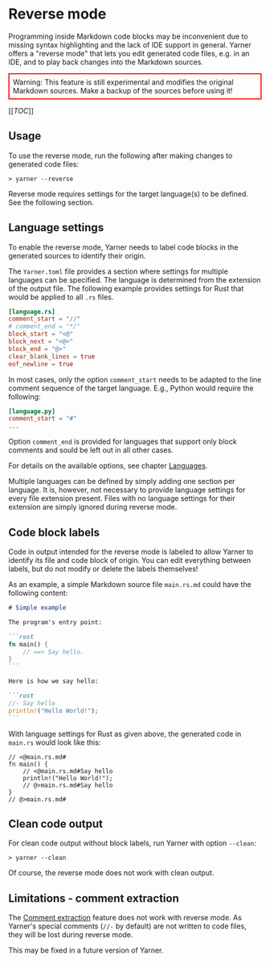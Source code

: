 # Reverse mode

Programming inside Markdown code blocks may be inconvenient due to missing syntax highlighting and the lack of IDE support in general.
Yarner offers a "reverse mode" that lets you edit generated code files, e.g. in an IDE, and to play back changes into the Markdown sources.

<div style="border: 2px solid red; padding: 0.5em;">
Warning: This feature is still experimental and modifies the original Markdown sources. Make a backup of the sources before using it!<br/>
</div>

[[_TOC_]]

## Usage

To use the reverse mode, run the following after making changes to generated code files:

```plaintext
> yarner --reverse
```

Reverse mode requires settings for the target language(s) to be defined. See the following section.

## Language settings

To enable the reverse mode, Yarner needs to label code blocks in the generated sources to identify their origin.

The `Yarner.toml` file provides a section where settings for multiple languages can be specified. The language is determined from the extension of the output file. The following example provides settings for Rust that would be applied to all `.rs` files.

```toml
[language.rs]
comment_start = "//"
# comment_end = "*/"
block_start = "<@"
block_next = "<@>"
block_end = "@>"
clear_blank_lines = true
eof_newline = true
```

In most cases, only the option `comment_start` needs to be adapted to the line comment sequence of the target language. E.g., Python would require the following:

```toml
[language.py]
comment_start = "#"
...
```

Option `comment_end` is provided for languages that support only block comments and sould be left out in all other cases.

For details on the available options, see chapter [Languages](./config-languages.md).

Multiple languages can be defined by simply adding one section per language.
It is, however, not necessary to provide language settings for every file extension present.
Files with no language settings for their extension are simply ignored during reverse mode.

## Code block labels

Code in output intended for the reverse mode is labeled to allow Yarner to identify its file and code block of origin. You can edit everything between labels, but do not modify or delete the labels themselves!

As an example, a simple Markdown source file `main.rs.md` could have the following content:

````markdown
# Simple example

The program's entry point:

```rust
fn main() {
    // ==> Say hello.
}
```

Here is how we say hello:

```rust
//- Say hello
println!("Hello World!");
```
````

With language settings for Rust as given above, the generated code in `main.rs` would look like this:

```rust,noplaypen
// <@main.rs.md#
fn main() {
    // <@main.rs.md#Say hello
    println!("Hello World!");
    // @>main.rs.md#Say hello
}
// @>main.rs.md#
```

## Clean code output

For clean code output without block labels, run Yarner with option `--clean`:

```plaintext
> yarner --clean
```

Of course, the reverse mode does not work with clean output.

## Limitations - comment extraction

The [Comment extraction](./comment-extraction.md) feature does not work with reverse mode.
As Yarner's special comments (`//-` by default) are not written to code files, they will be lost during reverse mode.

This may be fixed in a future version of Yarner.
